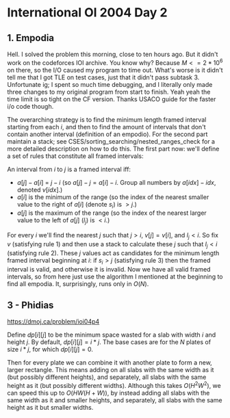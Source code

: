 # International OI 2004 Day 2

## 1. Empodia

Hell. I solved the problem this morning, close to ten hours ago. But it didn't work on the codeforces IOI archive. You know why? Because $M <= 2*10^6$ on there, so the I/O caused my program to time out. What's worse is it didn't tell me that I got TLE on test cases, just that it didn't pass subtask 3. Unfortunate ig; I spent so much time debugging, and I literally only made three changes to my original program from start to finish. Yeah yeah the time limit is so tight on the CF version. Thanks USACO guide for the faster i/o code though.

The overarching strategy is to find the minimum length framed interval starting from each $i$, and then to find the amount of intervals that don't contain another interval (definition of an empodio). For the second part maintain a stack; see CSES/sorting_searching/nested_ranges_check for a more detailed description on how to do this. The first part now: we'll define a set of rules that constitute all framed intervals:

An interval from $i$ to $j$ is a framed interval iff:
 - $a[j]-a[i]$ = $j-i$ (so $a[j]-j = a[i]-i$. Group all numbers by $a[idx]-idx$, denoted $v[idx]$.)
 - $a[i]$ is the minimum of the range (so the index of the nearest smaller value to the right of $a[i]$ (denote $s_i$) is $> j$.)
 - $a[j]$ is the maximum of the range (so the index of the nearest larger value to the left of $a[j]$ ($l_j$) is $< i$.)

For every $i$ we'll find the nearest $j$ such that $j > i$, $v[j]=v[i]$, and $l_j < i$. So fix $v$ (satisfying rule $1$) and then use a stack to calculate these $j$ such that $l_j<i$ (satisfying rule $2$). These $j$ values act as candidates for the minimum length framed interval beginning at $i$: if $s_i>j$ (satisfying rule $3$) then the framed interval is valid, and otherwise it is invalid. Now we have all valid framed intervals, so from here just use the algorithm I mentioned at the beginning to find all empodia. It, surprisingly, runs only in $O(N)$.


## 3 - Phidias

https://dmoj.ca/problem/ioi04p4

Define $dp[i][j]$ to be the minimum space wasted for a slab with width $i$ and height $j$.
By default, $dp[i][j] = i*j$. The base cases are for the $N$ plates of size $i*j$, for which $dp[i][j] = 0$.

Then for every plate we can combine it with another plate to form a new, larger rectangle.
This means adding on all slabs with the same width as it (but possibly different heights), and separately, all slabs with the same height as it (but possibly different widths).
Although this takes $O(H^2W^2)$, we can speed this up to $O(HW(H+W))$,
by instead adding all slabs with the same width as it and smaller heights, and separately, all slabs with the same height as it but smaller widths. 